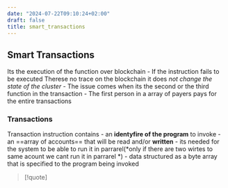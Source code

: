 ```yaml
---
date: "2024-07-22T09:10:24+02:00"
draft: false
title: smart_transactions
---
```


## Smart Transactions

Its the execution of the function over blockchain - If the instruction
fails to be executed Therese no trace on the blockchain it does *not
change the state of the cluster* - The issue comes when its the second
or the third function in the transaction - The first person in a array
of payers pays for the entire transactions

### Transactions

Transaction instruction contains - an **identyfire of the program** to
invoke - an ==array of accounts== that will be read and/or **written** -
its needed for the system to be able to run it in parrarel(*only if
there are two wirtes to same acount we cant run it in parrarel *) - data
structured as a byte array that is specified to the program being
invoked

> \[!quote\]
